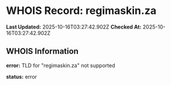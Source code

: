 # WHOIS Record: regimaskin.za

**Last Updated:** 2025-10-16T03:27:42.902Z
**Checked At:** 2025-10-16T03:27:42.902Z

## WHOIS Information

**error:** TLD for "regimaskin.za" not supported

**status:** error

